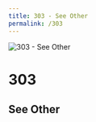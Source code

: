 ```yaml
---
title: 303 - See Other
permalink: /303
---
```

<div>
    <img src="http://i.imgur.com/PdLEDON.jpg" alt="303 - See Other" />
    <h1>303</h1>
    <h2>See Other</h2>
</div>
